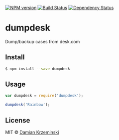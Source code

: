 [![NPM version][npm-image]][npm-url]
[![Build Status][travis-image]][travis-url]
[![Dependency Status][gemnasium-image]][gemnasium-url]

# dumpdesk

Dump/backup cases from desk.com

## Install

```sh
$ npm install --save dumpdesk
```

## Usage

```js
var dumpdesk = require('dumpdesk');

dumpdesk('Rainbow');
```

## License

MIT © [Damian Krzeminski](https://code42day.com)

[npm-image]: https://img.shields.io/npm/v/dumpdesk.svg
[npm-url]: https://npmjs.org/package/dumpdesk

[travis-url]: https://travis-ci.org/code42day/dumpdesk
[travis-image]: https://img.shields.io/travis/code42day/dumpdesk.svg

[gemnasium-image]: https://img.shields.io/gemnasium/code42day/dumpdesk.svg
[gemnasium-url]: https://gemnasium.com/code42day/dumpdesk
